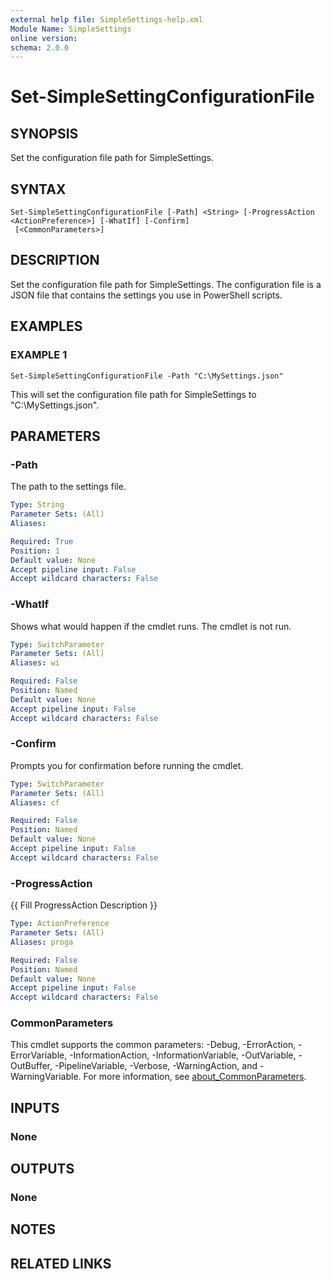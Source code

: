 ```yaml
---
external help file: SimpleSettings-help.xml
Module Name: SimpleSettings
online version:
schema: 2.0.0
---
```


# Set-SimpleSettingConfigurationFile

## SYNOPSIS
Set the configuration file path for SimpleSettings.

## SYNTAX

```
Set-SimpleSettingConfigurationFile [-Path] <String> [-ProgressAction <ActionPreference>] [-WhatIf] [-Confirm]
 [<CommonParameters>]
```

## DESCRIPTION
Set the configuration file path for SimpleSettings.
The configuration file is a JSON file that contains the settings you use in PowerShell scripts.

## EXAMPLES

### EXAMPLE 1
```
Set-SimpleSettingConfigurationFile -Path "C:\MySettings.json"
```

This will set the configuration file path for SimpleSettings to "C:\MySettings.json".

## PARAMETERS

### -Path
The path to the settings file.

```yaml
Type: String
Parameter Sets: (All)
Aliases:

Required: True
Position: 1
Default value: None
Accept pipeline input: False
Accept wildcard characters: False
```

### -WhatIf
Shows what would happen if the cmdlet runs.
The cmdlet is not run.

```yaml
Type: SwitchParameter
Parameter Sets: (All)
Aliases: wi

Required: False
Position: Named
Default value: None
Accept pipeline input: False
Accept wildcard characters: False
```

### -Confirm
Prompts you for confirmation before running the cmdlet.

```yaml
Type: SwitchParameter
Parameter Sets: (All)
Aliases: cf

Required: False
Position: Named
Default value: None
Accept pipeline input: False
Accept wildcard characters: False
```

### -ProgressAction
{{ Fill ProgressAction Description }}

```yaml
Type: ActionPreference
Parameter Sets: (All)
Aliases: proga

Required: False
Position: Named
Default value: None
Accept pipeline input: False
Accept wildcard characters: False
```

### CommonParameters
This cmdlet supports the common parameters: -Debug, -ErrorAction, -ErrorVariable, -InformationAction, -InformationVariable, -OutVariable, -OutBuffer, -PipelineVariable, -Verbose, -WarningAction, and -WarningVariable. For more information, see [about_CommonParameters](http://go.microsoft.com/fwlink/?LinkID=113216).

## INPUTS

### None
## OUTPUTS

### None
## NOTES

## RELATED LINKS
